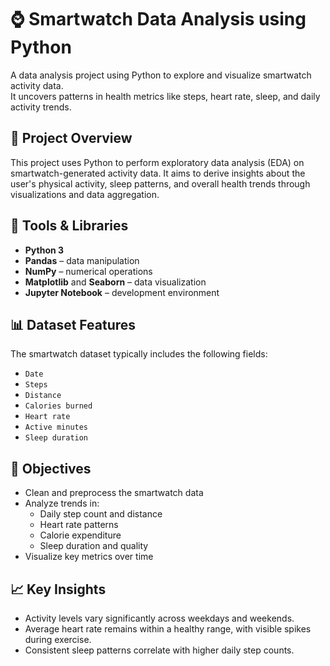 # ⌚ Smartwatch Data Analysis using Python

A data analysis project using Python to explore and visualize smartwatch activity data.  
It uncovers patterns in health metrics like steps, heart rate, sleep, and daily activity trends.

## 📁 Project Overview

This project uses Python to perform exploratory data analysis (EDA) on smartwatch-generated activity data. It aims to derive insights about the user's physical activity, sleep patterns, and overall health trends through visualizations and data aggregation.

## 🧰 Tools & Libraries

- **Python 3**
- **Pandas** – data manipulation
- **NumPy** – numerical operations
- **Matplotlib** and **Seaborn** – data visualization
- **Jupyter Notebook** – development environment

## 📊 Dataset Features

The smartwatch dataset typically includes the following fields:

- `Date`
- `Steps`
- `Distance`
- `Calories burned`
- `Heart rate`
- `Active minutes`
- `Sleep duration` 

## 🎯 Objectives

- Clean and preprocess the smartwatch data
- Analyze trends in:
  - Daily step count and distance
  - Heart rate patterns
  - Calorie expenditure
  - Sleep duration and quality
- Visualize key metrics over time

## 📈 Key Insights

- Activity levels vary significantly across weekdays and weekends.
- Average heart rate remains within a healthy range, with visible spikes during exercise.
- Consistent sleep patterns correlate with higher daily step counts.
